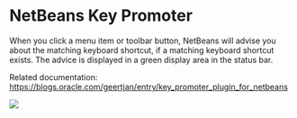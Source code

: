 NetBeans Key Promoter
===================

When you click a menu item or toolbar button, NetBeans will advise you about the matching keyboard shortcut, if a matching keyboard shortcut exists. The advice is displayed in a green display area in the status bar.

Related documentation: https://blogs.oracle.com/geertjan/entry/key_promoter_plugin_for_netbeans

<img src="https://blogs.oracle.com/geertjan_images/resource/nkp.png"/>



